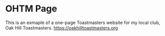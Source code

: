 # OHTM Page
This is an exmaple of a one-page Toastmasters website for my local club, Oak Hill Toastmasters.
https://oakhilltoastmasters.org
